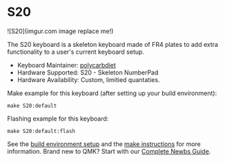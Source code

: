 # S20

![S20](imgur.com image replace me!)

The S20 keyboard is a skeleton keyboard made of FR4 plates to add extra functionality to a user's current keyboard setup.

* Keyboard Maintainer: [polycarbdiet](https://github.com/polycarbdiet)
* Hardware Supported: S20 - Skeleton NumberPad
* Hardware Availability: Custom, limitied quantaties.

Make example for this keyboard (after setting up your build environment):

    make S20:default

Flashing example for this keyboard:

    make S20:default:flash

See the [build environment setup](https://docs.qmk.fm/#/getting_started_build_tools) and the [make instructions](https://docs.qmk.fm/#/getting_started_make_guide) for more information. Brand new to QMK? Start with our [Complete Newbs Guide](https://docs.qmk.fm/#/newbs).
